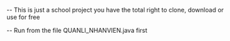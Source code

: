 -- This is just a school project you have the total right to clone, download or use for free

-- Run from the file QUANLI_NHANVIEN.java first
